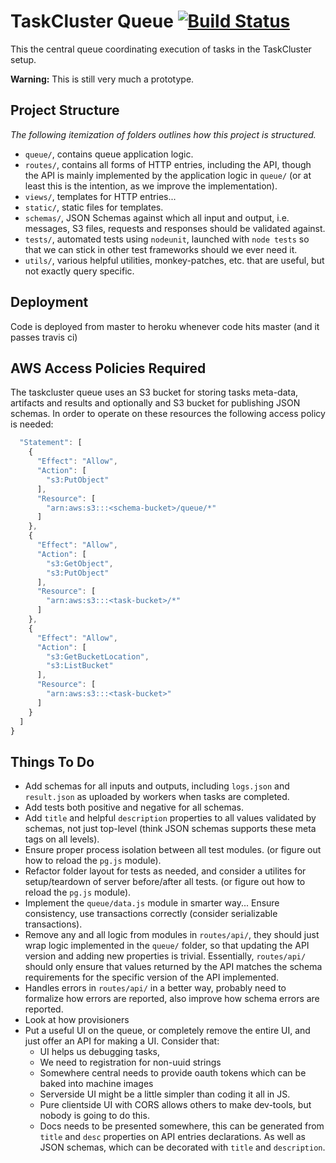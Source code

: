 # TaskCluster Queue [![Build Status](https://travis-ci.org/taskcluster/taskcluster-queue.png?branch=master)](https://travis-ci.org/taskcluster/taskcluster-queue)

This the central queue coordinating execution of tasks in the TaskCluster setup.

**Warning:** This is still very much a prototype.

Project Structure
-----------------
_The following itemization of folders outlines how this project is structured._

 * `queue/`, contains queue application logic.
 * `routes/`, contains all forms of HTTP entries, including the API, though the
   API is mainly implemented by the application logic in `queue/`
   (or at least this is the intention, as we improve the implementation).
 * `views/`, templates for HTTP entries...
 * `static/`, static files for templates.
 * `schemas/`, JSON Schemas against which all input and output, i.e. messages,
    S3 files, requests and responses should be validated against.
 * `tests/`, automated tests using `nodeunit`, launched with `node tests` so
   that we can stick in other test frameworks should we ever need it.
 * `utils/`, various helpful utilities, monkey-patches, etc. that are useful,
   but not exactly query specific.


Deployment
----------
Code is deployed from master to heroku whenever code hits master (and it passes travis ci)


AWS Access Policies Required
----------------------------
The taskcluster queue uses an S3 bucket for storing tasks meta-data, artifacts
and results and optionally and S3 bucket for publishing JSON schemas.
In order to operate on these resources the following access policy is needed:

```js
  "Statement": [
    {
      "Effect": "Allow",
      "Action": [
        "s3:PutObject"
      ],
      "Resource": [
        "arn:aws:s3:::<schema-bucket>/queue/*"
      ]
    },
    {
      "Effect": "Allow",
      "Action": [
        "s3:GetObject",
        "s3:PutObject"
      ],
      "Resource": [
        "arn:aws:s3:::<task-bucket>/*"
      ]
    },
    {
      "Effect": "Allow",
      "Action": [
        "s3:GetBucketLocation",
        "s3:ListBucket"
      ],
      "Resource": [
        "arn:aws:s3:::<task-bucket>"
      ]
    }
  ]
}
```

Things To Do
------------

 * Add schemas for all inputs and outputs, including `logs.json` and
   `result.json` as uploaded by workers when tasks are completed.
 * Add tests both positive and negative for all schemas.
 * Add `title` and helpful `description` properties to all values validated by
   schemas, not just top-level (think JSON schemas supports these meta tags
   on all levels).
 * Ensure proper process isolation between all test modules.
   (or figure out how to reload the `pg.js` module).
 * Refactor folder layout for tests as needed, and consider a utilites for
   setup/teardown of server before/after all tests.
   (or figure out how to reload the `pg.js` module).
 * Implement the `queue/data.js` module in smarter way... Ensure consistency,
   use transactions correctly (consider serializable transactions).
 * Remove any and all logic from modules in `routes/api/`, they should just wrap
   logic implemented in the `queue/` folder, so that updating the API version
   and adding new properties is trivial. Essentially, `routes/api/` should only
   ensure that values returned by the API matches the schema requirements for
   the specific version of the API implemented.
 * Handles errors in `routes/api/` in a better way, probably need to formalize
   how errors are reported, also improve how schema errors are reported.
 * Look at how provisioners
 * Put a useful UI on the queue, or completely remove the entire UI, and just
   offer an API for making a UI. Consider that:
    * UI helps us debugging tasks,
    * We need to registration for non-uuid strings
    * Somewhere central needs to provide oauth tokens which can be baked into
      machine images
    * Serverside UI might be a little simpler than coding it all in JS.
    * Pure clientside UI with CORS allows others to make dev-tools, but nobody
      is going to do this.
    * Docs needs to be presented somewhere, this can be generated from
      `title` and `desc` properties on API entries declarations. As well as
      JSON schemas, which can be decorated with `title` and `description`.
